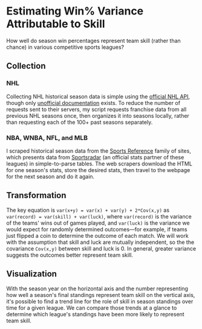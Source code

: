 # Estimating Win% Variance Attributable to Skill
How well do season win percentages represent team skill (rather than chance) in various competitive sports leagues?

<!-- ## Background -->

## Collection
### NHL
Collecting NHL historical season data is simple using the [official NHL API](https://records.nhl.com/site/api/franchise-season-records), though only [unofficial documentation](https://gitlab.com/dword4/nhlapi) exists. To reduce the number of requests sent to their servers, my script requests franchise data from all previous NHL seasons once, then organizes it into seasons locally, rather than requesting each of the 100+ past seasons separately.

### NBA, WNBA, NFL, and MLB
I scraped historical season data from the [Sports Reference](https://www.sports-reference.com/) family of sites, which presents data from [Sportsradar](https://sportradar.us/) (an official stats partner of these leagues) in simple-to-parse tables. The web scrapers download the HTML for one season's stats, store the desired stats, then travel to the webpage for the next season and do it again.

## Transformation
The key equation is ````var(x+y) = var(x) + var(y) + 2*Cov(x,y)```` as ````var(record) = var(skill) + var(luck)````, where ````var(record)```` is the variance of the teams' wins out of games played, and ````var(luck)```` is the variance we would expect for randomly determined outcomes—for example, if teams just flipped a coin to determine the outcome of each match. We will work with the assumption that skill and luck are mutually independent, so the the covariance ````Cov(x,y)```` between skill and luck is 0. In general, greater variance suggests the outcomes better represent team skill.

## Visualization
With the season year on the horizontal axis and the number representing how well a season's final standings represent team skill on the vertical axis, it's possible to find a trend line for the role of skill in season standings over time for a given league. We can compare those trends at a glance to determine which league's standings have been more likely to represent team skill.

<!--
## Interpretation

## Presentation
-->
